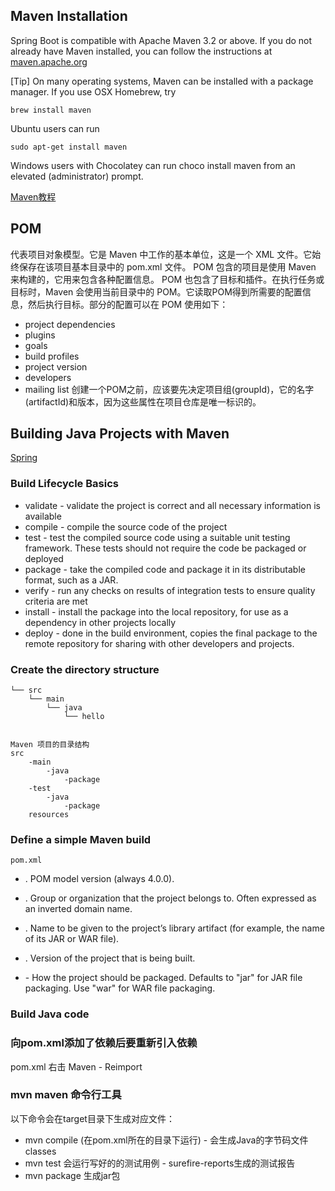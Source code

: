 ## Maven Installation

Spring Boot is compatible with Apache Maven 3.2 or above. If you do not already have Maven installed, you can follow the instructions at [maven.apache.org](https://maven.apache.org/)

[Tip]
On many operating systems, Maven can be installed with a package manager. 
If you use OSX Homebrew, try 
```
brew install maven
```
Ubuntu users can run 
```
sudo apt-get install maven
```
Windows users with Chocolatey can run 
choco install maven from an elevated (administrator) prompt.


[Maven教程](https://www.yiibai.com/maven/)
## POM
代表项目对象模型。它是 Maven 中工作的基本单位，这是一个 XML 文件。它始终保存在该项目基本目录中的 pom.xml 文件。
POM 包含的项目是使用 Maven 来构建的，它用来包含各种配置信息。
POM 也包含了目标和插件。在执行任务或目标时，Maven 会使用当前目录中的 POM。它读取POM得到所需要的配置信息，然后执行目标。部分的配置可以在 POM 使用如下：
* project dependencies
* plugins
* goals
* build profiles
* project version
* developers
* mailing list
创建一个POM之前，应该要先决定项目组(groupId)，它的名字(artifactId)和版本，因为这些属性在项目仓库是唯一标识的。

## Building Java Projects with Maven
[Spring](https://spring.io/guides/gs/maven/)

### Build Lifecycle Basics
* validate - validate the project is correct and all necessary information is available
* compile - compile the source code of the project
* test - test the compiled source code using a suitable unit testing framework. These tests should not require the code be packaged or deployed
* package - take the compiled code and package it in its distributable format, such as a JAR.
* verify - run any checks on results of integration tests to ensure quality criteria are met
* install - install the package into the local repository, for use as a dependency in other projects locally
* deploy - done in the build environment, copies the final package to the remote repository for sharing with other developers and projects.

### Create the directory structure
```
└── src
    └── main
        └── java
            └── hello


Maven 项目的目录结构
src
	-main 
		-java
			-package
	-test
		-java
			-package
	resources
```

### Define a simple Maven build
```
pom.xml

```
* <modelVersion>. POM model version (always 4.0.0).

* <groupId>. Group or organization that the project belongs to. Often expressed as an inverted domain name.

* <artifactId>. Name to be given to the project’s library artifact (for example, the name of its JAR or WAR file).

* <version>. Version of the project that is being built.

* <packaging> - How the project should be packaged. Defaults to "jar" for JAR file packaging. Use "war" for WAR file packaging.

### Build Java code

### 向pom.xml添加了依赖后要重新引入依赖
pom.xml 右击 Maven - Reimport

### mvn maven 命令行工具
以下命令会在target目录下生成对应文件： 
* mvn compile (在pom.xml所在的目录下运行) - 会生成Java的字节码文件classes
* mvn test 会运行写好的的测试用例 - surefire-reports生成的测试报告
* mvn package 生成jar包



